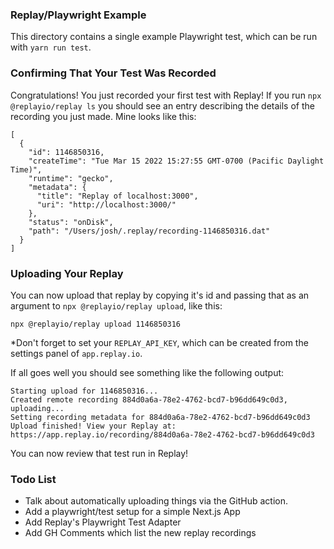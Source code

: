 ### Replay/Playwright Example

This directory contains a single example Playwright test, which can be run with `yarn run test`.

### Confirming That Your Test Was Recorded

Congratulations! You just recorded your first test with Replay! If you run `npx @replayio/replay ls` you should see an entry describing the details of the recording you just made. Mine looks like this:

```
[
  {
    "id": 1146850316,
    "createTime": "Tue Mar 15 2022 15:27:55 GMT-0700 (Pacific Daylight Time)",
    "runtime": "gecko",
    "metadata": {
      "title": "Replay of localhost:3000",
      "uri": "http://localhost:3000/"
    },
    "status": "onDisk",
    "path": "/Users/josh/.replay/recording-1146850316.dat"
  }
]
```

### Uploading Your Replay

You can now upload that replay by copying it's id and passing that as an argument to `npx @replayio/replay upload`, like this:

```
npx @replayio/replay upload 1146850316
```

\*Don't forget to set your `REPLAY_API_KEY`, which can be created from the settings panel of `app.replay.io`.

If all goes well you should see something like the following output:

```
Starting upload for 1146850316...
Created remote recording 884d0a6a-78e2-4762-bcd7-b96dd649c0d3, uploading...
Setting recording metadata for 884d0a6a-78e2-4762-bcd7-b96dd649c0d3
Upload finished! View your Replay at: https://app.replay.io/recording/884d0a6a-78e2-4762-bcd7-b96dd649c0d3
```

You can now review that test run in Replay!

### Todo List

- Talk about automatically uploading things via the GitHub action.
- Add a playwright/test setup for a simple Next.js App
- Add Replay's Playwright Test Adapter
- Add GH Comments which list the new replay recordings
